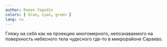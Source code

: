 ```yaml
---
author: Roman Yagodin
colors: [ blue, cyan, green ]
lang: ru
---
```

Гляжу на себя как на проекцию
многомерного, непознаваемого
на поверхность небесного тела чудесного
где-то в микрорайоне Сараево.
